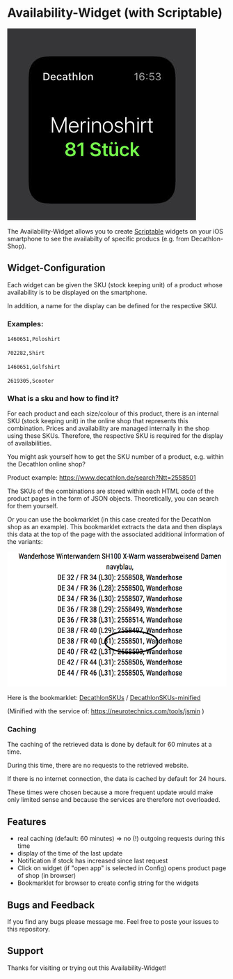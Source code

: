 # Availability-Widget (with Scriptable)

![Logo](images/availibility-widget.jpg) 

The Availability-Widget allows you to create [Scriptable](https://scriptable.app/) widgets on your iOS smartphone to see the availabilty of specific producs (e.g. from Decathlon-Shop).

## Widget-Configuration

Each widget can be given the SKU (stock keeping unit) of a product whose availability is to be displayed on the smartphone.

In addition, a name for the display can be defined for the respective SKU.


### Examples:

````
1460651,Poloshirt

702282,Shirt

1460651,Golfshirt

2619305,Scooter
````


### What is a sku and how to find it?

For each product and each size/colour of this product, there is an internal SKU (stock keeping unit) in the online shop that represents this combination.
Prices and availability are managed internally in the shop using these SKUs. Therefore, the respective SKU is required for the display of availabilities.

You might ask yourself how to get the SKU number of a product, e.g. within the Decathlon online shop?

  Product example: https://www.decathlon.de/search?Ntt=2558501

The SKUs of the combinations are stored within each HTML code of the product pages in the form of JSON objects. Theoretically, you can search for them yourself.

Or you can use the bookmarklet (in this case created for the Decathlon shop as an example).
This bookmarklet extracts the data and then displays this data at the top of the page with the associated additional information of the variants:

![sku-Bookmarklet](images/bookmarklet-output.png)

Here is the bookmarklet: [DecathlonSKUs](DecathlonBookmarklet.js) / [DecathlonSKUs-minified](DecathlonBookmarklet.min.js)

(Minified with the service of: https://neurotechnics.com/tools/jsmin )

### Caching

The caching of the retrieved data is done by default for 60 minutes at a time.

During this time, there are no requests to the retrieved website.

If there is no internet connection, the data is cached by default for 24 hours.

These times were chosen because a more frequent update would make only limited sense and because the services are therefore not overloaded.


## Features

* real caching (default: 60 minutes) => no (!) outgoing requests during this time
* display of the time of the last update
* Notification if stock has increased since last request
* Click on widget (if "open app" is selected in Config) opens product page of shop (in browser)
* Bookmarklet for browser to create config string for the widgets


## Bugs and Feedback 

If you find any bugs please message me. Feel free to poste your issues to this repository.


## Support


Thanks for visiting or trying out this Availability-Widget!
